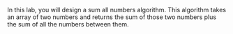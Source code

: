 In this lab, you will design a sum all numbers algorithm. This algorithm takes an array of two numbers and returns the sum of those two numbers plus the sum of all the numbers between them.

